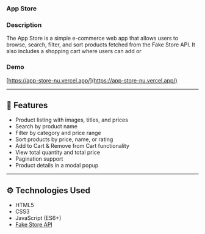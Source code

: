 ### App Store
### Description
The App Store is a simple e-commerce web app that allows users to browse, search, filter, 
and sort products fetched from the Fake Store API. It also includes a shopping cart where users can add or

### Demo
[https://app-store-nu.vercel.app/](https://app-store-nu.vercel.app/)

---

## 🚀 Features
- Product listing with images, titles, and prices  
- Search by product name  
- Filter by category and price range  
- Sort products by price, name, or rating  
- Add to Cart & Remove from Cart functionality  
- View total quantity and total price  
- Pagination support  
- Product details in a modal popup  

---

## ⚙️ Technologies Used
- HTML5  
- CSS3  
- JavaScript (ES6+)  
- [Fake Store API](https://fakestoreapi.com/)  
